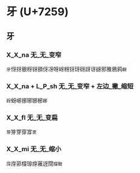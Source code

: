 # 牙 (U+7259)

## 牙

### X_X_na 无_无_变窄
`牙`㤉㧎㸧䄰䥺䪵伢冴呀岈枒犽玡砑訝讶谺邪雅鴉鸦`齖`

### X_X_na + L_P_sh 无_无_变窄 + 左边_撇_缩短
`釾`蚜峫捓琊铘㭨`鋣`

### X_X_fl 无_无_变扁
`芽`笌䍓穿牚`衺`

### X_X_mi 无_无_缩小
`厊`庌䓉橕瑏疨蕥迓閕`撐颬`
